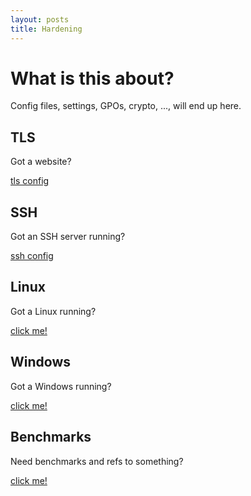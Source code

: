```yaml
---
layout: posts
title: Hardening
---
```


# What is this about?
Config files, settings, GPOs, crypto, ..., will end up here.


## TLS
Got a website?

[tls config](./tls)


## SSH
Got an SSH server running?

[ssh config](./ssh)


## Linux
Got a Linux running?

[click me!](./Linux/)


## Windows
Got a Windows running?

[click me!](./Windows/)


## Benchmarks
Need benchmarks and refs to something?

[click me!](./Benchmarks/)